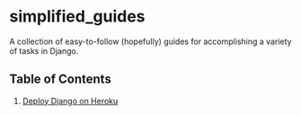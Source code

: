 # simplified_guides

A collection of easy-to-follow (hopefully) guides for accomplishing a variety of tasks in Django.

## Table of Contents
1. [Deploy Django on Heroku](/django_heroku.md)
